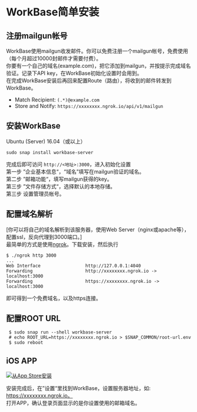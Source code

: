 # WorkBase简单安装

## 注册mailgun帐号

WorkBase使用mailgun收发邮件。你可以免费注册一个mailgun帐号，免费使用（每个月超过10000封邮件才需要付费）。  
你要有一个自己的域名(example.com)，把它添加到mailgun，并按提示完成域名验证。记录下API key，在WorkBase初始化设置时会用到。  
在完成WorkBase安装后再回来配置Route（路由），将收到的邮件转发到WorkBase。
- Match Recipient: `(.*)@example.com`
- Store and Notify: `https://xxxxxxxx.ngrok.io/api/v1/mailgun`

## 安装WorkBase

Ubuntu (Server) 16.04（或以上）
```
sudo snap install workbase-server
```
完成后即可访问 `http://<地址>:3000`，进入初始化设置  
第一步 ”企业基本信息“，“域名”填写在mailgun验证的域名。  
第二步 ”邮箱功能“，填写mailgun获得的key。  
第三步 ”文件存储方式“，选择默认的本地存储。  
第三步 设置管理员帐号。

## 配置域名解析

[你可以将自己的域名解析到该服务器，使用Web Server（nginx或apache等），配置ssl，反向代理到3000端口。]  
最简单的方式是使用[ngrok](https://ngrok.com)。下载安装，然后执行
```
$ ./ngrok http 3000
...
Web Interface                 http://127.0.0.1:4040
Forwarding                    http://xxxxxxxx.ngrok.io -> localhost:3000         
Forwarding                    https://xxxxxxxx.ngrok.io -> localhost:3000 
```
即可得到一个免费域名，以及https连接。  

## 配置ROOT URL

```
 $ sudo snap run --shell workbase-server
 # echo ROOT_URL=https://xxxxxxxx.ngrok.io > $SNAP_COMMON/root-url.env
 $ sudo reboot
```

## iOS APP

[![从App Store安装](https://user-images.githubusercontent.com/551004/29770691-a2082ff4-8bc6-11e7-89a6-964cd405ea8e.png)](https://itunes.apple.com/app/workbase/id1447713624)

安装完成后，在”设置“里找到WorkBase，设置服务器地址，如: https://xxxxxxxx.ngrok.io。  
打开APP，确认登录页面显示的是你设置使用的邮箱域名。
